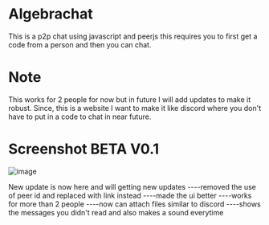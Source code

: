 # Algebrachat
This is a p2p chat using javascript and peerjs this requires you to first get a code from a person and then you can chat.

# Note
 This works for 2 people for now but in future I will add updates to make it robust.
Since, this is a website I want to make it like discord where you don't have to put in a code to chat in near future.
# Screenshot BETA V0.1
![image](https://github.com/user-attachments/assets/d66894b1-4947-4011-a9bd-bfd3b81c2b11)

New update is now here and will getting new updates
----removed the use of peer id and replaced with link instead
----made the ui better
----works for more than 2 people 
----now can attach files similar to discord 
----shows the messages you didn't read and also makes a sound everytime 
